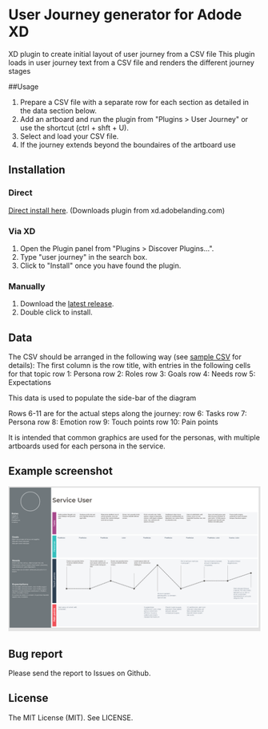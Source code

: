 # User Journey generator for Adode XD
XD plugin to create initial layout of user journey from a CSV file
This plugin loads in user journey text from a CSV file and renders the different journey stages

##Usage
1. Prepare a CSV file with a separate row for each section as detailed in the data section below.
2. Add an artboard and run the plugin from "Plugins > User Journey" or use the shortcut (ctrl + shft + U).
3. Select and load your CSV file.
4. If the journey extends beyond the boundaires of the artboard use

## Installation

### Direct

[Direct install here](https://xd.adobelanding.com/en/xd-plugin-download/?name=d95c6ba8). (Downloads plugin from xd.adobelanding.com)

### Via XD

1. Open the Plugin panel from "Plugins > Discover Plugins...".
2. Type "user journey" in the search box.
3. Click to "Install" once you have found the plugin.

### Manually

1. Download the [latest release](https://github.com/littlebusters/Resize-Artboard-to-Fit-Contents/releases/latest).
2. Double click to install.


## Data
The CSV should be arranged in the following way (see [sample CSV](blob/master/data/serviceuser.csv) for details):
The first column is the row title, with entries in the following cells for that topic
row 1: Persona
row 2: Roles
row 3: Goals
row 4: Needs
row 5: Expectations

This data is used to populate the side-bar of the diagram

Rows 6-11 are for the actual steps along the journey:
row 6: Tasks
row 7: Persona
row 8: Emotion
row 9: Touch points
row 10: Pain points

It is intended that common graphics are used for the personas, with multiple artboards used for each persona in the service.





## Example screenshot
![User Journey Screenshot](journey.v2.png)



## Bug report

Please send the report to Issues on Github.

## License

The MIT License (MIT). See LICENSE.
